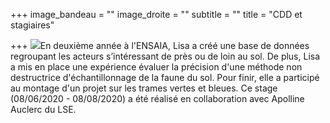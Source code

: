 +++
image_bandeau = ""
image_droite = ""
subtitle = ""
title = "CDD et stagiaires"

+++
![](/uploads/lisa-kamal-sol-co.jpg)En deuxième année à l'ENSAIA, Lisa a créé une base de données regroupant les acteurs s’intéressant de près ou de loin au sol. De plus, Lisa a mis en place une expérience évaluer la précision d'une méthode non destructrice d'échantillonnage de la faune du sol. Pour finir, elle a participé au montage d'un projet sur les trames vertes et bleues. Ce stage (08/06/2020 - 08/08/2020) a été réalisé en collaboration avec Apolline Auclerc du LSE. 
